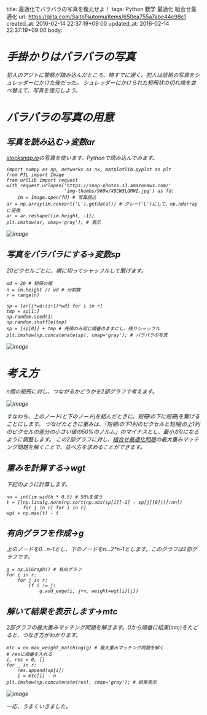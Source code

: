 title: 最適化でバラバラの写真を復元せよ！
tags: Python 数学 最適化 組合せ最適化
url: https://qiita.com/SaitoTsutomu/items/650ea755a7abe44c98c1
created_at: 2016-02-14 22:37:19+09:00
updated_at: 2016-02-14 22:37:19+09:00
body:

# <i class='fa fa-camera-retro' /> 手掛かりはバラバラの写真
犯人のアジトに警察が踏み込んだところ、時すでに遅く、犯人は証拠の写真をシュレッダーにかけた後だった。
シュレッダーにかけられた短冊状の切れ端を並べ替えて、写真を復元しよう。

# <i class='fa fa-camera-retro' /> バラバラの写真の用意
## 写真を読み込む→変数ar
[stocksnap.io](https://stocksnap.io/photo/X8CW5LGMWI)の写真を使います。Pythonで読み込んでみます。

```py3:python3
import numpy as np, networkx as nx, matplotlib.pyplot as plt
from PIL import Image
from urllib import request
with request.urlopen('https://snap-photos.s3.amazonaws.com/'
                     'img-thumbs/960w/X8CW5LGMWI.jpg') as fd:
    im = Image.open(fd) # 写真読込
ar = np.array(im.convert('L').getdata()) # グレー('L')にして、np.ndarrayに変換
ar = ar.reshape((im.height, -1))
plt.imshow(ar, cmap='gray'); # 表示
```
![image](https://qiita-image-store.s3.amazonaws.com/0/13955/463b6b05-9b7e-f8b4-80aa-9cfb6fbce83e.png)

## 写真をバラバラにする→変数sp
20ピクセルごとに、横に切ってシャッフルして繋げます。

```py3:python3
wd = 20 # 短冊の幅
n = im.height // wd # 分割数
r = range(n)

sp = [ar[i*wd:(i+1)*wd] for i in r]
tmp = sp[1:]
np.random.seed(1)
np.random.shuffle(tmp)
sp = [sp[0]] + tmp # 先頭のみ同じ順番のままにし、残りシャッフル
plt.imshow(np.concatenate(sp), cmap='gray'); # バラバラの写真
```

![image](https://qiita-image-store.s3.amazonaws.com/0/13955/8a2f07ed-2ca2-b553-0622-01a2770b33a5.png)

# <i class='fa fa-camera-retro' /> 考え方
n個の短冊に対し、つながるかどうかを2部グラフで考えます。

![image](https://qiita-image-store.s3.amazonaws.com/0/13955/0c9ac3a3-cc53-0224-1421-0a1450dfdb56.png)

すなわち、上のノードiと下のノードjを結んだときに、短冊iの下に短冊jを繋げることにします。
つなげたときに重みは、「短冊iの下1列のピクセルと短冊jの上1列のピクセルの差分の小さい値の50%のノルム」のマイナスとし、最小が0になるように調整します。
この2部グラフに対し、[組合せ最適化問題](http://qiita.com/Tsutomu-KKE@github/items/bfbf4c185ed7004b5721)の最大重みマッチング問題を解くことで、並べ方を求めることができます。

## 重みを計算する→wgt
下記のように計算します。

```py3:python3
nn = int(im.width * 0.5) # 50%を使う
t = [[np.linalg.norm(np.sort(np.abs(sp[i][-1] - sp[j][0]))[:nn])
      for j in r] for i in r]
wgt = np.max(t) - t
```

## 有向グラフを作成→g
上のノードを0...n-1とし、下のノードをn...2*n-1とします。このグラフは2部グラフです。

```py3:python3
g = nx.DiGraph() # 有向グラフ
for i in r:
    for j in r:
        if i != j:
            g.add_edge(i, j+n, weight=wgt[i][j])
```

## 解いて結果を表示します→mtc
2部グラフの最大重みマッチング問題を解きます。0から順番に結果(mtc)をたどると、つなぎ方がわかります。

```py3:python3
mtc = nx.max_weight_matching(g) # 最大重みマッチング問題を解く
# resに順番を入れる
i, res = 0, []
for _ in r:
    res.append(sp[i])
    i = mtc[i] - n
plt.imshow(np.concatenate(res), cmap='gray'); # 結果表示
```

![image](https://qiita-image-store.s3.amazonaws.com/0/13955/c6c0fc1f-9658-055f-659b-dbf9257b553f.png)

一応、うまくいきました。

